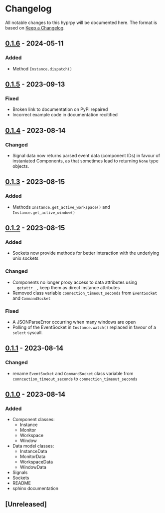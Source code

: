 # Changelog

All notable changes to this hyprpy will be documented here.
The format is based on [Keep a Changelog](https://keepachangelog.com/en/1.0.0/).

## [0.1.6] - 2024-05-11

### Added

- Method `Instance.dispatch()`

## [0.1.5] - 2023-09-13

### Fixed

- Broken link to documentation on PyPi repaired
- Incorrect example code in documentation recitified

## [0.1.4] - 2023-08-14

### Changed

- Signal data now returns parsed event data (component IDs) in favour of instaniated Components, as that sometimes lead to returning `None` type objects.

## [0.1.3] - 2023-08-15

### Added

- Methods `Instance.get_active_workspace()` and `Instance.get_active_window()`

## [0.1.2] - 2023-08-15

### Added

- Sockets now provide methods for better interaction with the underlying unix sockets

### Changed

- Components no longer proxy access to data attributes using `__getattr__`, keep them as direct instance attributes
- Removed class variable `connection_timeout_seconds` from `EventSocket` and `CommandSocket`

### Fixed

- A JSONParseError occurring when many windows are open
- Polling of the EventSocket in `Instance.watch()` replaced in favour of a `select` syscall.

## [0.1.1] - 2023-08-14

### Changed

- rename `EventSocket` and `CommandSocket` class variable from `conncection_timeout_seconds` to `connection_timeout_seconds`

## [0.1.0] - 2023-08-14

### Added

- Component classes:
    - Instance
    - Monitor
    - Workspace
    - Window
- Data model classes:
    - InstanceData
    - MonitorData
    - WorkspaceData
    - WindowData
- Signals
- Sockets
- README
- sphinx documentation

## [Unreleased]

[0.1.6]: https://github.com/ulinja/hyprpy/compare/v0.1.5...v0.1.6
[0.1.5]: https://github.com/ulinja/hyprpy/compare/v0.1.4...v0.1.5
[0.1.4]: https://github.com/ulinja/hyprpy/compare/v0.1.3...v0.1.4
[0.1.3]: https://github.com/ulinja/hyprpy/compare/v0.1.2...v0.1.3
[0.1.2]: https://github.com/ulinja/hyprpy/compare/v0.1.1...v0.1.2
[0.1.1]: https://github.com/ulinja/hyprpy/compare/v0.1.0...v0.1.1
[0.1.0]: https://github.com/ulinja/hyprpy/releases/tag/v0.1.0
